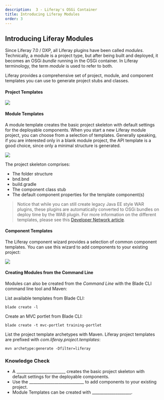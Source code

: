 ```yaml
---
description:  3 - Liferay's OSGi Container
title: Introducing Liferay Modules
order: 3
---
```


## Introducing Liferay Modules

Since Liferay 7.0 / DXP, all Liferay plugins have been called *modules*. Technically, a module is a project type, but after being built and deployed, it becomes an OSGi *bundle* running in the OSGi container. In Liferay terminology, the term *module* is used to refer to both.	

Liferay provides a comprehensive set of project, module, and component templates you can use to generate project stubs and classes. 

#### Project Templates

<img src="../images/liferay-project-templates.png" style="max-height:22%;" />

#### Module Templates

A module template creates the basic project skeleton with default settings for the deployable components. When you start a new Liferay module project, you can choose from a selection of templates. Generally speaking, if you are interested only in a blank module project, the API template is a good choice, since only a minimal structure is generated. 

<img src="../images/module-templates.png" style="max-height:20%;" />

The project skeleton comprises:

* The folder structure
* bnd.bnd
* build.gradle
* The component class stub
* The default component properties for the template component(s)

> Notice that while you can still create legacy Java EE style WAR plugins, these plugins are automatically converted to OSGi bundles on deploy time by the WAB plugin. For more information on the different templates, please see this [Developer Network article](https://dev.liferay.com/develop/reference/-/knowledge_base/7-1/project-templates).

#### Component Templates

The Liferay component wizard provides a selection of common component templates. You can use this wizard to add components to your existing project:

<img src="../images/component-templates.png" style="max-height: 30%"/>

#### Creating Modules from the Command Line

Modules can also be created from the _Command Line_ with the Blade CLI command line tool and Maven: 

List available templates from Blade CLI:
```
blade create -l
```

Create an MVC portlet from Blade CLI:
```
blade create -t mvc-portlet training-portlet
```

List the project template archetypes with Maven. 
Liferay project templates are prefixed with *com.liferay.project.templates*:

```
mvn archetype:generate -Dfilter=liferay
```

<div class="summary">
<h3>Knowledge Check</h3>
<ul>
	<li>A _________________________ creates the basic project skeleton with default settings for the deployable components.</li>
	<li>Use the ____________________________ to add components to your existing project.</li>
	<li>Module Templates can be created with ____________________.</li>
</ul>
</div>